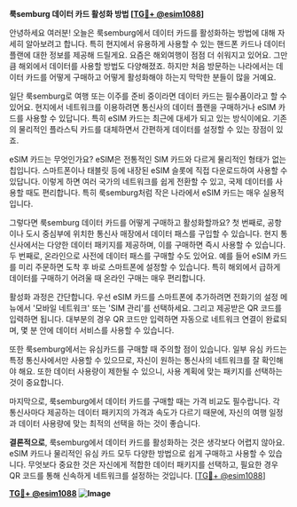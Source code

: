 **룩semburg 데이터 카드 활성화 방법 [[TG💪+ @esim1088](https://t.me/s/esim1088)]**

안녕하세요 여러분! 오늘은 룩semburg에서 데이터 카드를 활성화하는 방법에 대해 자세히 알아보려고 합니다. 특히 현지에서 유용하게 사용할 수 있는 핸드폰 카드나 데이터 플랜에 대한 정보를 제공해 드릴게요. 요즘은 해외여행이 점점 더 쉬워지고 있어요. 그만큼 해외에서 데이터를 사용할 방법도 다양해졌죠. 하지만 처음 방문하는 나라에서는 데이터 카드를 어떻게 구매하고 어떻게 활성화해야 하는지 막막한 분들이 많을 거예요.

일단 룩semburg로 여행 또는 이주를 준비 중이라면 데이터 카드는 필수품이라고 할 수 있어요. 현지에서 네트워크를 이용하려면 통신사의 데이터 플랜을 구매하거나 eSIM 카드를 사용할 수 있답니다. 특히 eSIM 카드는 최근에 대세가 되고 있는 방식이에요. 기존의 물리적인 플라스틱 카드를 대체하면서 간편하게 데이터를 설정할 수 있는 장점이 있죠. 

eSIM 카드는 무엇인가요? eSIM은 전통적인 SIM 카드와 다르게 물리적인 형태가 없는 칩입니다. 스마트폰이나 태블릿 등에 내장된 eSIM 슬롯에 직접 다운로드하여 사용할 수 있답니다. 이렇게 하면 여러 국가의 네트워크를 쉽게 전환할 수 있고, 국제 데이터를 사용할 때도 편리합니다. 특히 룩semburg처럼 작은 나라에서 eSIM 카드는 매우 실용적입니다.

그렇다면 룩semburg 데이터 카드를 어떻게 구매하고 활성화할까요? 첫 번째로, 공항이나 도시 중심부에 위치한 통신사 매장에서 데이터 패스를 구입할 수 있습니다. 현지 통신사에서는 다양한 데이터 패키지를 제공하며, 이를 구매하면 즉시 사용할 수 있습니다. 두 번째로, 온라인으로 사전에 데이터 패스를 구매할 수도 있어요. 예를 들어 eSIM 카드를 미리 주문하면 도착 후 바로 스마트폰에 설정할 수 있습니다. 특히 해외에서 급하게 데이터를 구매하기 어려울 때 온라인 구매는 매우 편리합니다.

활성화 과정은 간단합니다. 우선 eSIM 카드를 스마트폰에 추가하려면 전화기의 설정 메뉴에서 '모바일 네트워크' 또는 'SIM 관리'를 선택하세요. 그리고 제공받은 QR 코드를 입력하면 됩니다. 대부분의 경우 QR 코드만 입력하면 자동으로 네트워크 연결이 완료되며, 몇 분 안에 데이터 서비스를 사용할 수 있습니다.

또한 룩semburg에서는 유심카드를 구매할 때 주의할 점이 있습니다. 일부 유심 카드는 특정 통신사에서만 사용할 수 있으므로, 자신이 원하는 통신사의 네트워크를 잘 확인해야 해요. 또한 데이터 사용량이 제한될 수 있으니, 사용 계획에 맞는 패키지를 선택하는 것이 중요합니다.

마지막으로, 룩semburg에서 데이터 카드를 구매할 때는 가격 비교도 필수랍니다. 각 통신사마다 제공하는 데이터 패키지의 가격과 속도가 다르기 때문에, 자신의 여행 일정과 데이터 사용량에 맞는 최적의 선택을 하는 것이 좋습니다.

**결론적으로**, 룩semburg에서 데이터 카드를 활성화하는 것은 생각보다 어렵지 않아요. eSIM 카드나 물리적인 유심 카드 모두 다양한 방법으로 쉽게 구매하고 사용할 수 있습니다. 무엇보다 중요한 것은 자신에게 적합한 데이터 패키지를 선택하고, 필요한 경우 QR 코드를 통해 신속하게 네트워크를 설정하는 것입니다. [[TG💪+ @esim1088](https://t.me/s/esim1088)]

**[TG💪+ @esim1088](https://t.me/s/esim1088) ![Image](https://i.postimg.cc/Y0z9fWf4/image.png)**